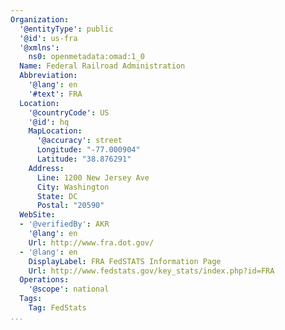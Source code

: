 ```yaml
---
Organization:
  '@entityType': public
  '@id': us-fra
  '@xmlns':
    ns0: openmetadata:omad:1_0
  Name: Federal Railroad Administration
  Abbreviation:
    '@lang': en
    '#text': FRA
  Location:
    '@countryCode': US
    '@id': hq
    MapLocation:
      '@accuracy': street
      Longitude: "-77.000904"
      Latitude: "38.876291"
    Address:
      Line: 1200 New Jersey Ave
      City: Washington
      State: DC
      Postal: "20590"
  WebSite:
  - '@verifiedBy': AKR
    '@lang': en
    Url: http://www.fra.dot.gov/
  - '@lang': en
    DisplayLabel: FRA FedSTATS Information Page
    Url: http://www.fedstats.gov/key_stats/index.php?id=FRA
  Operations:
    '@scope': national
  Tags:
    Tag: FedStats
...
```

